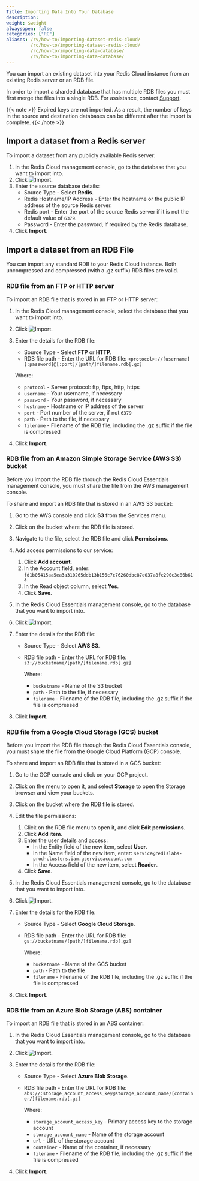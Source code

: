 ```yaml
---
Title: Importing Data Into Your Database
description:
weight: $weight
alwaysopen: false
categories: ["RC"]
aliases: /rv/how-to/importing-dataset-redis-cloud/
         /rc/how-to/importing-dataset-redis-cloud/
         /rc/how-to/importing-data-database/
         /rv/how-to/importing-data-database/
---
```

You can import an existing dataset into your Redis Cloud instance from an existing Redis server or an RDB file.

In order to import a sharded database that has multiple RDB files you must first merge the files into a single RDB.
For assistance, contact [Support](https://support.redislabs.com).

{{< note >}}
Expired keys are not imported.
As a result, the number of keys in the source and destination databases can be different after the import is complete.
{{< /note >}}

## Import a dataset from a Redis server

To import a dataset from any publicly available Redis server:

1. In the Redis Cloud management console, go to the database that you want to import into.
1. Click ![Import](/images/rc/icon_import.png#no-click "Import").
1. Enter the source database details:
    - Source Type - Select **Redis**.
    - Redis Hostname/IP Address - Enter the hostname or the public IP address of the source Redis server.
    - Redis port - Enter the port of the source Redis server if it is not the default value of `6379`.
    - Password - Enter the password, if required by the Redis database.
1. Click **Import**.

## Import a dataset from an RDB File

You can import any standard RDB to your Redis Cloud instance.
Both uncompressed and compressed (with a .gz suffix) RDB files are valid.

### RDB file from an FTP or HTTP server

To import an RDB file that is stored in an FTP or HTTP server:

1. In the Redis Cloud management console, select the database that you want to import into.
1. Click ![Import](/images/rc/icon_import.png#no-click "Import").
1. Enter the details for the RDB file:
    - Source Type - Select **FTP** or **HTTP**.
    - RDB file path - Enter the URL for RDB file: `<protocol>://[username][:password]@[:port]/[path/]filename.rdb[.gz]`

    Where:

    - `protocol` - Server protocol: ftp, ftps, http, https
    - `username` - Your username, if necessary
    - `password` - Your password, if necessary
    - `hostname` - Hostname or IP address of the server
    - `port` - Port number of the server, if not `6379`
    - `path` - Path to the file, if necessary
    - `filename` - Filename of the RDB file, including the .gz suffix if the file is compressed

1. Click **Import**.

### RDB file from an Amazon Simple Storage Service (AWS S3) bucket

Before you import the RDB file through the Redis Cloud Essentials management console, you must share the file from the AWS management console.

To share and import an RDB file that is stored in an AWS S3 bucket:

1. Go to the AWS console and click **S3** from the Services menu.
1. Click on the bucket where the RDB file is stored.
1. Navigate to the file, select the RDB file and click **Permissions**.
1. Add access permissions to our service:
    1. Click **Add account**.
    1. In the Account field, enter: `fd1b05415aa5ea3a310265ddb13b156c7c76260dbc87e037a8fc290c3c86b614`
    1. In the Read object column, select **Yes**.
    1. Click **Save**.
1. In the Redis Cloud Essentials management console, go to the database that you want to import into.
1. Click ![Import](/images/rc/icon_import.png#no-click "Import").
1. Enter the details for the RDB file:
    - Source Type - Select **AWS S3**.
    - RDB file path - Enter the URL for RDB file: `s3://bucketname/[path/]filename.rdb[.gz]`

        Where:

        - `bucketname` - Name of the S3 bucket
        - `path` - Path to the file, if necessary
        - `filename` - Filename of the RDB file, including the .gz suffix if the file is compressed

1. Click **Import**.

### RDB file from a Google Cloud Storage (GCS) bucket

Before you import the RDB file through the Redis Cloud Essentials console, you must share the file from the Google Cloud Platform (GCP) console.

To share and import an RDB file that is stored in a GCS bucket:

1. Go to the GCP console and click on your GCP project.
1. Click on the menu to open it, and select **Storage** to open the Storage browser and view your buckets.
1. Click on the bucket where the RDB file is stored.
1. Edit the file permissions:
    1. Click on the RDB file menu to open it, and click **Edit permissions**.
    1. Click **Add item**.
    1. Enter the user details and access:
       - In the Entity field of the new item, select **User**.
       - In the Name field of the new item, enter: `service@redislabs-prod-clusters.iam.gserviceaccount.com`
       - In the Access field of the new item, select **Reader**.
    1. Click **Save**.
1. In the Redis Cloud Essentials management console, go to the database that you want to import into.
1. Click ![Import](/images/rc/icon_import.png#no-click "Import").
1. Enter the details for the RDB file:
    - Source Type - Select **Google Cloud Storage**.
    - RDB file path - Enter the URL for RDB file: `gs://bucketname/[path/]filename.rdb[.gz]`

        Where:
        - `bucketname` - Name of the GCS bucket
        - `path` - Path to the file
        - `filename` - Filename of the RDB file, including the .gz suffix if the file is compressed

1. Click **Import**.

### RDB file from an Azure Blob Storage (ABS) container

To import an RDB file that is stored in an ABS container:

1. In the Redis Cloud Essentials management console, go to the database that you want to import into.
1. Click ![Import](/images/rc/icon_import.png#no-click "Import").
1. Enter the details for the RDB file:
    - Source Type - Select **Azure Blob Storage**.
    - RDB file path - Enter the URL for RDB file: `abs://:storage_account_access_key@storage_account_name/[container/]filename.rdb[.gz]`

        Where:
        - `storage_account_access_key` - Primary access key to the storage account
        - `storage_account_name` - Name of the storage account
        - `url` - URL of the storage account
        - `container` - Name of the container, if necessary
        - `filename` - Filename of the RDB file, including the .gz suffix if the file is compressed

1. Click **Import**.
